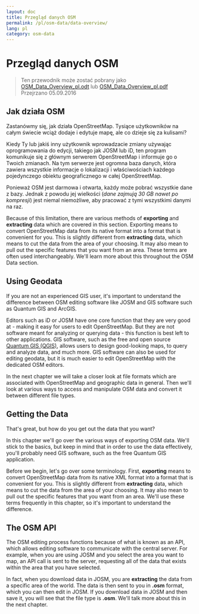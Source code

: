 ```yaml
---
layout: doc
title: Przegląd danych OSM
permalink: /pl/osm-data/data-overview/
lang: pl
category: osm-data
---
```


Przegląd danych OSM
==================


> Ten przewodnik może zostać pobrany jako [OSM_Data_Overview_pl.odt](/files/OSM_Data_Overview_pl.odt) lub [OSM_Data_Overview_pl.pdf](/files/OSM_Data_Overview_pl.pdf)  
> Przejrzano 05.09.2016

<!--W tym rozdziale zastanowimy się, jak działa OpenStreetMap, co pomoże nam lepiej zrozumieć, jak usystematyzowane są dane i jak możemy najlepiej je wykorzystać.-->

Jak działa OSM
--------------
Zastanówmy się, jak działa OpenStreetMap. Tysiące użytkowników na całym świecie wciąż dodaje i edytuje mapę, ale co dzieje się za kulisami?  

Kiedy Ty lub jakiś inny użytkownik wprowadzacie zmiany używając oprogramowania do edycji, takiego jak JOSM lub iD, ten program komunikuje się z głównym serwerem OpenStreetMap i informuje go o Twoich zmianach. Na tym serwerze jest ogromna baza danych, która zawiera wszystkie informacje o lokalizacji i właściwościach każdego pojedynczego obiektu geograficznego w całej OpenStreetMap.  

Ponieważ OSM jest darmowa i otwarta, każdy może pobrać wszystkie dane z bazy. Jednak z powodu jej wielkości (*dane zajmują 30 GB nawet po kompresji*) jest niemal niemożliwe, aby pracować z tymi wszystkimi danymi na raz.  

Because of this limitation, there are various methods of **exporting** and **extracting** data which are covered in this section. Exporting means to convert OpenStreetMap data from its native format into a format that is convenient for you. This is slightly different from **extracting** data, which means to cut the data from the area of your choosing.  It may also mean to pull out the specific features that you want from an area. These terms are often used interchangeably. We'll learn more about this throughout the OSM Data section.  

Using Geodata
--------------
If you are not an experienced GIS user, it's important to understand the difference between OSM editing software like JOSM and GIS software such as Quantum GIS and ArcGIS.  

Editors such as iD or JOSM have one core function that they are very good at - making it easy for users to edit OpenStreetMap. But they are not software meant for analyzing or querying data -
this function is best left to other applications. GIS software, such as the free and open source [Quantum GIS (QGIS)](http://www.qgis.org), allows users to design good-looking maps, to query and analyze data, and much more. GIS software can also be used for editing geodata, but it is much easier to edit OpenStreetMap with the dedicated OSM editors.  

In the next chapter we will take a closer look at file formats which are associated with OpenStreetMap and geographic data in general. Then we'll look at various ways to access and manipulate OSM data and convert it between different file types.  


Getting the Data
-----------------

That's great, but how do you get out the data that you want?  

In this chapter we'll go over the various ways of exporting OSM data. We'll stick to the basics, but keep in mind that in order to use the data effectively, you'll probably need GIS software,
such as the free Quantum GIS application.  

Before we begin, let's go over some terminology. First, **exporting** means to convert OpenStreetMap data from its native XML format into a format that is convenient for you. This is slightly different from **extracting** data, which means to cut the data from the area of your choosing.  It may also mean to pull out the specific features that you want from an area. We'll use these terms frequently in this chapter, so it's important to understand the difference.  

The OSM API
------------
The OSM editing process functions because of what is known as an API, which allows editing software to communicate with the central server. For example, when you are using JOSM and you select the area you want to map, an API call is sent to the server, requesting all of the data that exists within the area that you have selected.  

In fact, when you download data in JOSM, you are **extracting** the data from a specific area of the world. The data is then sent to you in **.osm** format, which you can then edit in JOSM. If you download data in JOSM and then save it, you will see that the file type is **.osm**. We'll talk more about this in the next chapter.  

